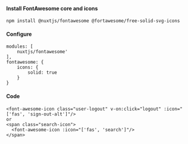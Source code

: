 #### Install FontAwesome core and icons
```
npm install @nuxtjs/fontawesome @fortawesome/free-solid-svg-icons
```
#### Configure
```
modules: [
	nuxtjs/fontawesome'
],
fontawesome: {
	icons: {
		solid: true
	}
}
```
#### Code
```
<font-awesome-icon class="user-logout" v-on:click="logout" :icon="['fas', 'sign-out-alt']"/>
or
<span class="search-icon">
  <font-awesome-icon :icon="['fas', 'search']"/>
</span>
```
